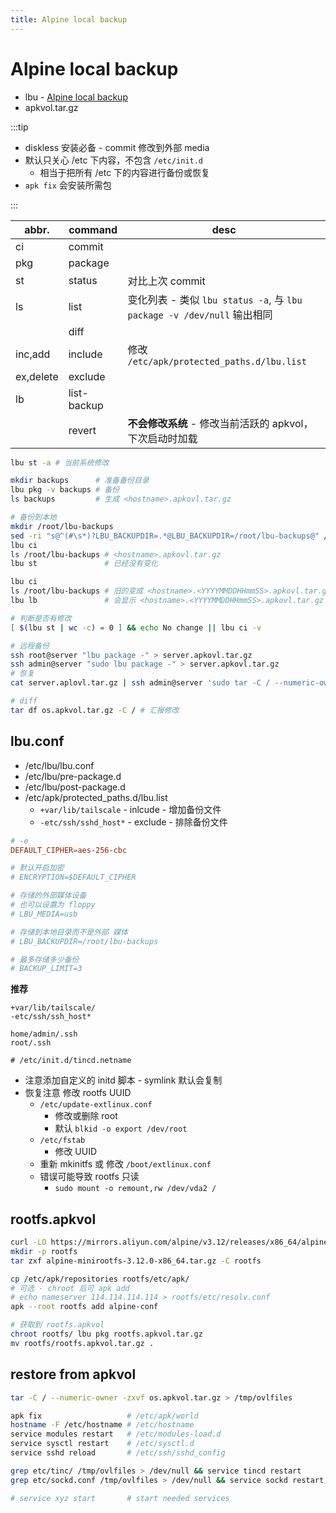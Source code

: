 ```yaml
---
title: Alpine local backup
---
```


# Alpine local backup

- lbu - [Alpine local backup](https://wiki.alpinelinux.org/wiki/Alpine_local_backup)
- apkvol.tar.gz

:::tip

- diskless 安装必备 - commit 修改到外部 media
- 默认只关心 /etc 下内容，不包含 `/etc/init.d`
  - 相当于把所有 /etc 下的内容进行备份或恢复
- `apk fix` 会安装所需包

:::

| abbr.     | command     | desc                                                                    |
| --------- | ----------- | ----------------------------------------------------------------------- |
| ci        | commit      |
| pkg       | package     |
| st        | status      | 对比上次 commit                                                         |
| ls        | list        | 变化列表 - 类似 `lbu status -a`, 与 `lbu package -v /dev/null` 输出相同 |
|           | diff        |
| inc,add   | include     | 修改 `/etc/apk/protected_paths.d/lbu.list`                              |
| ex,delete | exclude     |
| lb        | list-backup |
|           | revert      | **不会修改系统** - 修改当前活跃的 apkvol，下次启动时加载                |

```bash
lbu st -a # 当前系统修改

mkdir backups      # 准备备份目录
lbu pkg -v backups # 备份
ls backups         # 生成 <hostname>.apkovl.tar.gz

# 备份到本地
mkdir /root/lbu-backups
sed -ri "s@^(#\s*)?LBU_BACKUPDIR=.*@LBU_BACKUPDIR=/root/lbu-backups@" /etc/lbu/lbu.conf
lbu ci
ls /root/lbu-backups # <hostname>.apkovl.tar.gz
lbu st               # 已经没有变化

lbu ci
ls /root/lbu-backups # 旧的变成 <hostname>.<YYYYMMDDHHmmSS>.apkovl.tar.gz
lbu lb               # 会显示 <hostname>.<YYYYMMDDHHmmSS>.apkovl.tar.gz

# 判断是否有修改
[ $(lbu st | wc -c) = 0 ] && echo No change || lbu ci -v

# 远程备份
ssh root@server "lbu package -" > server.apkovl.tar.gz
ssh admin@server "sudo lbu package -" > server.apkovl.tar.gz
# 恢复
cat server.aplovl.tar.gz | ssh admin@server 'sudo tar -C / --numeric-owner -zxvf - > /tmp/ovlfiles'

# diff
tar df os.apkvol.tar.gz -C / # 汇报修改
```

## lbu.conf

- /etc/lbu/lbu.conf
- /etc/lbu/pre-package.d
- /etc/lbu/post-package.d
- /etc/apk/protected_paths.d/lbu.list
  - `+var/lib/tailscale` - inlcude - 增加备份文件
  - `-etc/ssh/sshd_host*` - exclude - 排除备份文件

```conf
# -e
DEFAULT_CIPHER=aes-256-cbc

# 默认开启加密
# ENCRYPTION=$DEFAULT_CIPHER

# 存储的外部媒体设备
# 也可以设置为 floppy
# LBU_MEDIA=usb

# 存储到本地目录而不是外部 媒体
# LBU_BACKUPDIR=/root/lbu-backups

# 最多存储多少备份
# BACKUP_LIMIT=3
```

**推荐**

```pre /etc/apk/protected_paths.d/lbu.list
+var/lib/tailscale/
-etc/ssh/ssh_host*

home/admin/.ssh
root/.ssh

# /etc/init.d/tincd.netname
```

- 注意添加自定义的 initd 脚本 - symlink 默认会复制
- 恢复注意 修改 rootfs UUID
  - `/etc/update-extlinux.conf`
    - 修改或删除 root
    - 默认 `blkid -o export /dev/root`
  - `/etc/fstab`
    - 修改 UUID
  - 重新 mkinitfs 或 修改 `/boot/extlinux.conf`
  - 错误可能导致 rootfs 只读
    - `sudo mount -o remount,rw /dev/vda2 /`

## rootfs.apkvol

```bash
curl -LO https://mirrors.aliyun.com/alpine/v3.12/releases/x86_64/alpine-minirootfs-3.12.0-x86_64.tar.gz
mkdir -p rootfs
tar zxf alpine-minirootfs-3.12.0-x86_64.tar.gz -C rootfs

cp /etc/apk/repositories rootfs/etc/apk/
# 可选 - chroot 后可 apk add
# echo nameserver 114.114.114.114 > rootfs/etc/resolv.conf
apk --root rootfs add alpine-conf

# 获取到 rootfs.apkvol
chroot rootfs/ lbu pkg rootfs.apkvol.tar.gz
mv rootfs/rootfs.apkvol.tar.gz .
```

## restore from apkvol

```bash
tar -C / --numeric-owner -zxvf os.apkvol.tar.gz > /tmp/ovlfiles

apk fix                   # /etc/apk/world
hostname -F /etc/hostname # /etc/hostname
service modules restart   # /etc/modules-load.d
service sysctl restart    # /etc/sysctl.d
service sshd reload       # /etc/ssh/sshd_config

grep etc/tinc/ /tmp/ovlfiles > /dev/null && service tincd restart
grep etc/sockd.conf /tmp/ovlfiles > /dev/null && service sockd restart

# service xyz start       # start needed services
```
